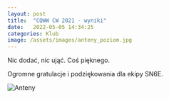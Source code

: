 ```yaml
---
layout: post
title:  "CQWW CW 2021 - wyniki"
date:   2022-05-05 14:34:25
categories: Klub
image: /assets/images/anteny_poziom.jpg
---
```

Nic dodać, nic ująć. Coś pięknego.

Ogromne gratulacje i podziękowania dla ekipy SN6E.

![Anteny]({attach}/assets/article_images/2022-05-05/dyplom.png)
